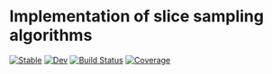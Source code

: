 # Implementation of slice sampling algorithms

[![Stable](https://img.shields.io/badge/docs-stable-blue.svg)](https://Red-Portal.github.io/SliceSampling.jl/stable/)
[![Dev](https://img.shields.io/badge/docs-dev-blue.svg)](https://Red-Portal.github.io/SliceSampling.jl/dev/)
[![Build Status](https://github.com/Red-Portal/SliceSampling.jl/actions/workflows/CI.yml/badge.svg?branch=main)](https://github.com/Red-Portal/SliceSampling.jl/actions/workflows/CI.yml?query=branch%3Amain)
[![Coverage](https://codecov.io/gh/Red-Portal/SliceSampling.jl/branch/main/graph/badge.svg)](https://codecov.io/gh/Red-Portal/SliceSampling.jl)

